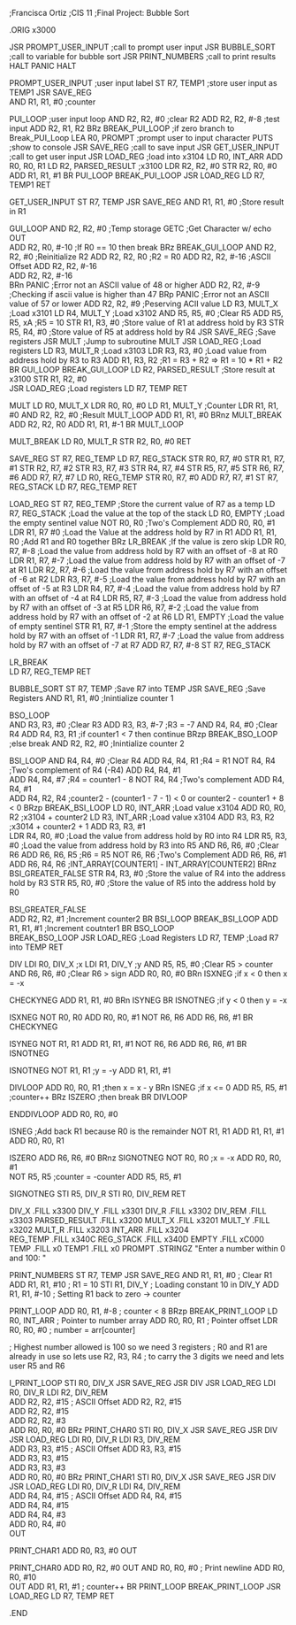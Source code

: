 ;Francisca Ortiz
;CIS 11
;Final Project: Bubble Sort



.ORIG	x3000

    
JSR PROMPT_USER_INPUT		        ;call to prompt user input
JSR BUBBLE_SORT			            ;call to variable for bubble sort
JSR PRINT_NUMBERS		            ;call to print results
HALT
PANIC 
HALT

PROMPT_USER_INPUT		           ;user input label
	ST R7, TEMP1		             ;store user input as TEMP1
	JSR SAVE_REG		
	AND R1, R1, #0               ;counter
	
PUI_LOOP			                ;user input loop
	AND R2, R2, #0		          ;clear R2
	ADD R2, R2, #-8		          ;test input
        ADD R2, R1, R2
        BRz BREAK_PUI_LOOP	  ;if zero branch to Break_PUI_Loop
	LEA R0, PROMPT		          ;prompt user to input character
        PUTS			            ;show to console
        JSR SAVE_REG		      ;call to save input
        JSR GET_USER_INPUT	  ;call to get user input
        JSR LOAD_REG		      ;load into x3104
        LD R0, INT_ARR
        ADD R0, R0, R1
        LD R2, PARSED_RESULT	;x3100
        LDR R2, R2, #0
        STR R2, R0, #0
        ADD R1, R1, #1
        BR PUI_LOOP
        BREAK_PUI_LOOP
        JSR LOAD_REG
        LD R7, TEMP1
    	RET
    
GET_USER_INPUT
        ST R7, TEMP
        JSR SAVE_REG
        AND R1, R1, #0        ;Store result in R1
        
GUI_LOOP
	AND R2, R2, #0      	      ;Temp storage
	GETC                	      ;Get Character w/ echo
	OUT                 	
	ADD R2, R0, #-10    	      ;If R0 == 10 then break
	BRz BREAK_GUI_LOOP 
	AND R2, R2, #0      	      ;Reinitialize R2
	ADD R2, R2, R0      	      ;R2 = R0
	ADD R2, R2, #-16    	      ;ASCII Offset
	ADD R2, R2, #-16    	
	ADD R2, R2, #-16    	
	BRn PANIC           	      ;Error not an ASCII value of 48 or higher
	ADD R2, R2, #-9     	      ;Checking if ascii value is higher than 47
	BRp PANIC           	      ;Error not an ASCII value of 57 or lower
	ADD R2, R2, #9      	      ;Peserving ACII value
	LD R3, MULT_X       	      ;Load x3101
	LD R4, MULT_Y       	      ;Load x3102
	AND R5, R5, #0      	      ;Clear R5
	ADD R5, R5, xA      	      ;R5 = 10
	STR R1, R3, #0      	      ;Store value of R1 at address hold by R3
	STR R5, R4, #0      	      ;Store value of R5 at address hold by R4
	JSR SAVE_REG        	      ;Save registers
	JSR MULT            	      ;Jump to subroutine MULT
	JSR LOAD_REG        	      ;Load registers
	LD R3, MULT_R       	      ;Load x3103
	LDR R3, R3, #0      	      ;Load value from address hold by R3 to R3
	ADD R1, R3, R2      	      ;R1 = R3 + R2 => R1 = 10 * R1 + R2
	BR GUI_LOOP
	BREAK_GUI_LOOP
	LD R2, PARSED_RESULT        ;Store result at x3100
	STR R1, R2, #0         
	JSR LOAD_REG                ;Load registers
	LD R7, TEMP
	RET

MULT
	LD R0, MULT_X
	LDR R0, R0, #0
	LD R1, MULT_Y   	          ;Counter
	LDR R1, R1, #0
	AND R2, R2, #0  	          ;Result 
	MULT_LOOP
	ADD R1, R1, #0
	BRnz MULT_BREAK
	ADD R2, R2, R0
	ADD R1, R1, #-1
	BR MULT_LOOP

MULT_BREAK
	LD R0, MULT_R
	STR R2, R0, #0
	RET
	
SAVE_REG
	ST R7, REG_TEMP
	LD R7, REG_STACK
	STR R0, R7, #0
	STR R1, R7, #1
	STR R2, R7, #2
	STR R3, R7, #3
	STR R4, R7, #4
	STR R5, R7, #5
	STR R6, R7, #6
	ADD R7, R7, #7
	LD R0, REG_TEMP
	STR R0, R7, #0
	ADD R7, R7, #1
	ST R7, REG_STACK
	LD R7, REG_TEMP
	RET

LOAD_REG
	ST R7, REG_TEMP              ;Store the current value of R7 as a temp
	LD R7, REG_STACK             ;Load the value at the top of the stack
	LD R0, EMPTY                 ;Load the empty sentinel value 
	NOT R0, R0                   ;Two's Complement
	ADD R0, R0, #1          
	LDR R1, R7 #0                 ;Load the Value at the address hold by R7 in R1
	ADD R1, R1, R0                ;Add R1 and R0 together
	BRz LR_BREAK                  ;If the value is zero skip
	LDR R0, R7, #-8               ;Load the value from address hold by R7 with an offset of -8 at R0
	LDR R1, R7, #-7               ;Load the value from address hold by R7 with an offset of -7 at R1
	LDR R2, R7, #-6               ;Load the value from address hold by R7 with an offset of -6 at R2
	LDR R3, R7, #-5               ;Load the value from address hold by R7 with an offset of -5 at R3
	LDR R4, R7, #-4               ;Load the value from address hold by R7 with an offset of -4 at R4
	LDR R5, R7, #-3               ;Load the value from address hold by R7 with an offset of -3 at R5
	LDR R6, R7, #-2               ;Load the value from address hold by R7 with an offset of -2 at R6
	LD R1, EMPTY                  ;Load the value of empty sentinel
	STR R1, R7, #-1               ;Store the empty sentinel at the address hold by R7 with an offset of -1
	LDR R1, R7, #-7               ;Load the value from address hold by R7 with an offset of -7 at R7
	ADD R7, R7, #-8 
	ST R7, REG_STACK

LR_BREAK  
	LD R7, REG_TEMP
	RET

BUBBLE_SORT
	ST R7, TEMP          	        ;Save R7 into TEMP
  JSR SAVE_REG                  ;Save Registers
	AND R1, R1, #0                ;Inintialize counter 1

BSO_LOOP                            
	AND R3, R3, #0                ;Clear R3 
	ADD R3, R3, #-7               ;R3 = -7
	AND R4, R4, #0                ;Clear R4
	ADD R4, R3, R1                ;if counter1 < 7 then continue
	BRzp BREAK_BSO_LOOP           ;else break
	AND R2, R2, #0                ;Inintialize counter 2

BSI_LOOP
	AND R4, R4, #0                ;Clear R4
	ADD R4, R4, R1                ;R4 = R1
	NOT R4, R4                    ;Two's complement of R4 (-R4)
	ADD R4, R4, #1          
	ADD R4, R4, #7                ;R4 = counter1 - 8
	NOT R4, R4                    ;Two's complement
	ADD R4, R4, #1          
	ADD R4, R2, R4                ;counter2 - (counter1 - 7 - 1) < 0 or counter2 - counter1 + 8 < 0
	BRzp BREAK_BSI_LOOP
	LD R0, INT_ARR                ;Load value x3104
	ADD R0, R0, R2                ;x3104 + counter2
	LD R3, INT_ARR                ;Load value x3104
	ADD R3, R3, R2                ;x3014 + counter2 + 1
	ADD R3, R3, #1          
	LDR R4, R0, #0                ;Load the value from address hold by R0 into R4 
	LDR R5, R3, #0                ;Load the value from address hold by R3 into R5
	AND R6, R6, #0                ;Clear R6
	ADD R6, R6, R5                ;R6 = R5
	NOT R6, R6                    ;Two's Complement
	ADD R6, R6, #1         
	ADD R6, R4, R6                ;INT_ARRAY[COUNTER1] - INT_ARRAY[COUNTER2]
	BRnz BSI_GREATER_FALSE
	STR R4, R3, #0      	        ;Store the value of R4 into the address hold by R3
	STR R5, R0, #0      	        ;Store the value of R5 into the address hold by R0

BSI_GREATER_FALSE  
	ADD R2, R2, #1                ;Increment counter2
	BR BSI_LOOP
	BREAK_BSI_LOOP
	ADD R1, R1, #1                ;Increment coutnter1
	BR BSO_LOOP                     
	BREAK_BSO_LOOP
	JSR LOAD_REG                  ;Load Registers
	LD R7, TEMP                   ;Load R7 into TEMP
    	RET

DIV
	LDI R0, DIV_X   	            ;x
	LDI R1, DIV_Y   	            ;y
	AND R5, R5, #0  	            ;Clear R5 > counter
	AND R6, R6, #0  	            ;Clear R6 > sign
	ADD R0, R0, #0
	BRn ISXNEG      	            ;if x < 0 then x = -x

CHECKYNEG
	ADD R1, R1, #0
	BRn ISYNEG
	BR ISNOTNEG     	            ;if y < 0 then y = -x

ISXNEG
	NOT R0, R0
	ADD R0, R0, #1
	NOT R6, R6
	ADD R6, R6, #1
	BR CHECKYNEG

ISYNEG
	NOT R1, R1
	ADD R1, R1, #1
	NOT R6, R6
	ADD R6, R6, #1
	BR ISNOTNEG

ISNOTNEG
	NOT R1, R1      	            ;y = -y
	ADD R1, R1, #1  	

DIVLOOP
	ADD R0, R0, R1  	            ;then  x = x - y
	BRn ISNEG      		            ;if x <= 0
	ADD R5, R5, #1  	            ;counter++
	BRz ISZERO      	            ;then  break
	BR DIVLOOP

ENDDIVLOOP
	ADD R0, R0, #0      	

ISNEG               		         ;Add back R1 because R0 is the remainder
	NOT R1, R1
	ADD R1, R1, #1
	ADD R0, R0, R1

ISZERO
	ADD R6, R6, #0
	BRnz SIGNOTNEG
	NOT R0, R0      	              ;x = -x
	ADD R0, R0, #1  	
	NOT R5, R5      		            ;counter = -counter
	ADD R5, R5, #1  	

SIGNOTNEG
	STI R5, DIV_R
	STI R0, DIV_REM
	RET

DIV_X           .FILL   x3300
DIV_Y           .FILL	x3301
DIV_R           .FILL	x3302
DIV_REM         .FILL	x3303
PARSED_RESULT   .FILL	x3200
MULT_X          .FILL	x3201
MULT_Y          .FILL	x3202
MULT_R          .FILL	x3203
INT_ARR         .FILL	x3204   
REG_TEMP        .FILL	x340C
REG_STACK       .FILL	x340D
EMPTY           .FILL	xC000
TEMP            .FILL	x0
TEMP1           .FILL	x0
PROMPT          .STRINGZ	"Enter a number within 0 and 100: "


PRINT_NUMBERS
	ST R7, TEMP
	JSR SAVE_REG
	AND R1, R1, #0      	      ; Clear R1 
	ADD R1, R1, #10     	      ; R1 = 10
	STI R1, DIV_Y       	      ; Loading constant 10 in DIV_Y
	ADD R1, R1, #-10    	      ; Setting R1 back to zero -> counter   

PRINT_LOOP
	ADD R0, R1, #-8             ; counter < 8
	BRzp BREAK_PRINT_LOOP
	LD  R0, INT_ARR     	      ; Pointer to number array
	ADD R0, R0, R1      	      ; Pointer offset
	LDR R0, R0, #0      	      ; number = arr[counter]

       
; Highest number allowed is 100 so we need 3 registers
; R0 and R1 are already in use so lets use R2, R3, R4 
; to carry the 3 digits we need and lets user R5 and R6 

I_PRINT_LOOP 
	STI R0, DIV_X
	JSR SAVE_REG
	JSR DIV
	JSR LOAD_REG
	LDI R0, DIV_R
	LDI R2, DIV_REM     
	ADD R2, R2, #15     	      ; ASCII Offset
	ADD R2, R2, #15     
	ADD R2, R2, #15     
	ADD R2, R2, #3      
	ADD R0, R0, #0
	BRz PRINT_CHAR0
	STI R0, DIV_X
	JSR SAVE_REG
	JSR DIV
	JSR LOAD_REG
	LDI R0, DIV_R
	LDI R3, DIV_REM     
	ADD R3, R3, #15     	      ; ASCII Offset
	ADD R3, R3, #15    
	ADD R3, R3, #15     
	ADD R3, R3, #3      
	ADD R0, R0, #0
	BRz PRINT_CHAR1
	STI R0, DIV_X
	JSR SAVE_REG
	JSR DIV
	JSR LOAD_REG
	LDI R0, DIV_R
	LDI R4, DIV_REM     
	ADD R4, R4, #15     	      ; ASCII Offset
	ADD R4, R4, #15     
	ADD R4, R4, #15     
	ADD R4, R4, #3      
	ADD R0, R4, #0     
	OUT

PRINT_CHAR1
	ADD R0, R3, #0
	OUT

PRINT_CHAR0
	ADD R0, R2, #0
	OUT
	AND R0, R0, #0      	; Print newline
	ADD R0, R0, #10     
	OUT
	ADD R1, R1, #1      	; counter++
	BR PRINT_LOOP
	BREAK_PRINT_LOOP
	JSR LOAD_REG
	LD R7, TEMP
    	RET

.END

